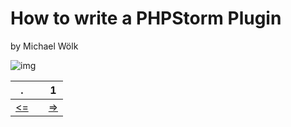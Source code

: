 # How to write a PHPStorm Plugin
by Michael Wölk

![img](https://stfalcon.com/uploads/images/5b7e82b560c57.png)









. | | 1   
--- | --- | ---
[<=](README.md) |  | [=>](Slide1.md)